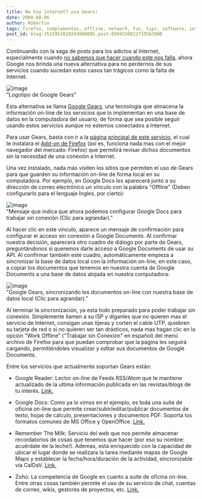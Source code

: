 ```yaml
---
title: No hay internet? usa Gears!
date: 2008-08-06
author: Robertux
tags: firefox, complementos, offline, network, fun, tips, software, internet, interesante, recomendado, addon, web 2.0, computadoras, google, tecnologia, base de datos, herramienta
post_id: blog-3515952828243908885.post-8504320822733563080
---
```


Continuando con la saga de posts para los adictos al Internet, especialmente cuando [no sabemos que hacer cuando este nos falla](https://srbyte.blogspot.com/2008/02/guia-para-la-supervivencia-del-geek.html), ahora Google nos brinda una nueva alternativa para no perdernos de sus servicios cuando sucedan estos casos tan trágicos como la falta de Internet.

![image](https://3.bp.blogspot.com/_jH77WNrMVRA/SJnltsipQQI/AAAAAAAAB-A/8lJ4s20QhoU/s400/GearsLogo.png)    
"Logotipo de Google
Gears"

Esta alternativa se llama [Google Gears](https://gears.google.com/), una tecnología que almacena la información on-line de los servicios que lo implementan en una base de datos en la computadora del usuario, de forma que sea posible seguir usando estos servicios aunque no estemos conectados a Internet.

Para usar Gears, basta con ir a la [página](https://gears.google.com/) [principal de este servicio](https://gears.google.com/), el cual te instalara el [Add-on de Firefox](https://srbyte.blogspot.com/2008/07/qu-es-un-complementoadd-on-de-firefox.html) (así es, funciona nada mas con el mejor navegador del mercado: Firefox) que permitirá revisar dichos documentos sin la necesidad de una conexión a Internet.

Una vez instalado, nada más visiten los sitios que permiten el uso de Gears para que guarden su información on-line de forma local en su computadora. Por ejemplo, en Google Docs les aparecerá junto a su dirección de correo electrónico un vínculo con la palabra "Offline" (Deben configurarlo para el lenguaje Ingles, por cierto):

![image](https://3.bp.blogspot.com/_jH77WNrMVRA/SJnq73SEObI/AAAAAAAAB-Q/78l9TwmuXW0/s400/GearsOfflineMessage.png)    
"Mensaje que indica que ahora podemos configurar Google Docs para trabajar sin
conexión (Clic para agrandar)."

Al hacer clic en este vinculo, aparece un mensaje de confirmación para configurar el acceso sin conexión a Google Documents. Al confirmar nuestra decisión, aparecerá otro cuadro de diálogo por parte de Gears, preguntándonos si queremos darle acceso a Google Documents de usar su API. Al confirmar también este cuadro, automáticamente empieza a sincronizar la base de datos local con la información on-line, en este caso, a copiar los documentos que tenemos en nuestra cuenta de Google Documents a una base de datos alojada en nuestra computadora:

![image](https://1.bp.blogspot.com/_jH77WNrMVRA/SJntoEJlBWI/AAAAAAAAB-g/SbwGQ9n_Xvw/s400/GoogleDocsSync.png)    
"Google Gears,
sincronizando los documentos on-line con nuestra base de datos local (Clic para agrandar)."

Al terminar la sincronización, ya esta todo preparado para poder trabajar sin conexión. Simplemente llamen a su ISP y díganles que no quieren mas el servicio de Internet, consigan unas tijeras y corten el cable UTP, quiebren su tarjeta de red o si no quieren ser tan drásticos, nada mas hagan clic en la opción "Work Offline" ("Trabajar sin Conexión" en español) del menú archivo de Firefox para que puedan comprobar que la pagina les seguirá cargando, permitiéndoles visualizar y editar sus documentos de Google Documents.

Entre los servicios que actualmente soportan Gears están:

- Google Reader: Lector on-line de Feeds RSS/Atom que te mantiene actualizado de la ultima información publicada en las revistas/blogs de tu interés. [Link.](https://reader.google.com/)

- Google Docs: Como ya lo vimos en el ejemplo, es toda una suite de oficina on-line que permite crear/subir/editar/publicar documentos de texto, hojas de cálculo, presentaciones y documentos PDF. Soporta los formatos comunes de MS Office y OpenOffice. [Link.](https://docs.google.com/)

- Remember The Milk: Servicio del web que nos permite almacenar recordatorios de cosas que tenemos que hacer (por eso su nombre: acuérdate de la leche!). Ademas, esta enriquecido con la capacidad de ubicar el lugar donde se realizara la tarea mediante mapas de Google Maps y establecer la fecha/hora/duración de la actividad, sincronizable vía CalDaV. [Link.](https://www.rememberthemilk.com/)

- Zoho: La competencia de Google en cuanto a suite de oficina on-line. Entre otras cosas también permite el uso de su servicio de chat, cuentas de correo, wikis, gestores de proyectos, etc. [Link.](https://www.zoho.com/)